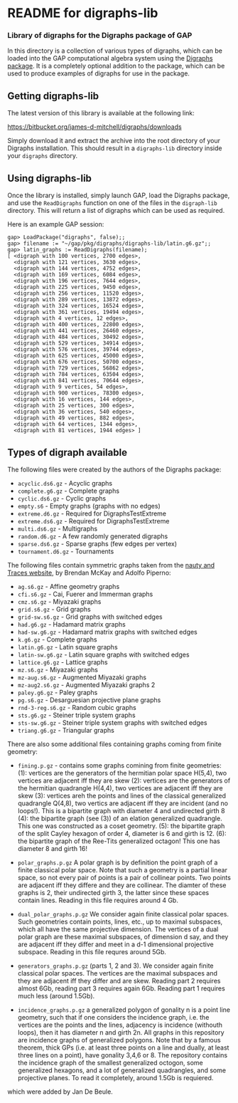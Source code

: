 # README for digraphs-lib

### Library of digraphs for the Digraphs package of GAP ###



In this directory is a collection of various types of digraphs, which can be
loaded into the GAP computational algebra system using the [Digraphs
package](http://www-circa.mcs.st-and.ac.uk/~jamesm/digraphs.php).  It is a
completely optional addition to the package, which can be used to produce
examples of digraphs for use in the package.



Getting digraphs-lib
--------------------
The latest version of this library is available at the following link:

https://bitbucket.org/james-d-mitchell/digraphs/downloads

Simply download it and extract the archive into the root directory of your
Digraphs installation.  This should result in a `digraphs-lib` directory inside
your `digraphs` directory.



Using digraphs-lib
------------------
Once the library is installed, simply launch GAP, load the Digraphs package, and
use the `ReadDigraphs` function on one of the files in the `digraph-lib`
directory.  This will return a list of digraphs which can be used as required.

Here is an example GAP session:

```
gap> LoadPackage("digraphs", false);;
gap> filename := "~/gap/pkg/digraphs/digraphs-lib/latin.g6.gz";;
gap> latin_graphs := ReadDigraphs(filename);
[ <digraph with 100 vertices, 2700 edges>,
  <digraph with 121 vertices, 3630 edges>,
  <digraph with 144 vertices, 4752 edges>,
  <digraph with 169 vertices, 6084 edges>,
  <digraph with 196 vertices, 7644 edges>,
  <digraph with 225 vertices, 9450 edges>,
  <digraph with 256 vertices, 11520 edges>,
  <digraph with 289 vertices, 13872 edges>,
  <digraph with 324 vertices, 16524 edges>,
  <digraph with 361 vertices, 19494 edges>,
  <digraph with 4 vertices, 12 edges>,
  <digraph with 400 vertices, 22800 edges>,
  <digraph with 441 vertices, 26460 edges>,
  <digraph with 484 vertices, 30492 edges>,
  <digraph with 529 vertices, 34914 edges>,
  <digraph with 576 vertices, 39744 edges>,
  <digraph with 625 vertices, 45000 edges>,
  <digraph with 676 vertices, 50700 edges>,
  <digraph with 729 vertices, 56862 edges>,
  <digraph with 784 vertices, 63504 edges>,
  <digraph with 841 vertices, 70644 edges>,
  <digraph with 9 vertices, 54 edges>,
  <digraph with 900 vertices, 78300 edges>,
  <digraph with 16 vertices, 144 edges>,
  <digraph with 25 vertices, 300 edges>,
  <digraph with 36 vertices, 540 edges>,
  <digraph with 49 vertices, 882 edges>,
  <digraph with 64 vertices, 1344 edges>,
  <digraph with 81 vertices, 1944 edges> ]
```



Types of digraph available
--------------------------
The following files were created by the authors of the Digraphs package:

  * `acyclic.ds6.gz` - Acyclic graphs
  * `complete.g6.gz` - Complete graphs
  * `cyclic.ds6.gz` - Cyclic graphs
  * `empty.s6` - Empty graphs (graphs with no edges)
  * `extreme.d6.gz` - Required for DigraphsTestExtreme
  * `extreme.ds6.gz` - Required for DigraphsTestExtreme
  * `multi.ds6.gz` - Multigraphs
  * `random.d6.gz` - A few randomly generated digraphs
  * `sparse.ds6.gz` - Sparse graphs (few edges per vertex)
  * `tournament.d6.gz` - Tournaments

The following files contain symmetric graphs taken from the [nauty and Traces
website](http://pallini.di.uniroma1.it/Graphs.html), by Brendan McKay and Adolfo
Piperno:

  * `ag.s6.gz` - Affine geometry graphs
  * `cfi.s6.gz` - Cai, Fuerer and Immerman graphs
  * `cmz.s6.gz` - Miyazaki graphs
  * `grid.s6.gz` - Grid graphs
  * `grid-sw.s6.gz` - Grid graphs with switched edges
  * `had.g6.gz` - Hadamard matrix graphs
  * `had-sw.g6.gz` - Hadamard matrix graphs with switched edges
  * `k.g6.gz` - Complete graphs
  * `latin.g6.gz` - Latin square graphs
  * `latin-sw.g6.gz` - Latin square graphs with switched edges
  * `lattice.g6.gz` - Lattice graphs
  * `mz.s6.gz` - Miyazaki graphs
  * `mz-aug.s6.gz` - Augmented Miyazaki graphs
  * `mz-aug2.s6.gz` - Augmented Miyazaki graphs 2
  * `paley.g6.gz` - Paley graphs
  * `pg.s6.gz` - Desarguesian projective plane graphs
  * `rnd-3-reg.s6.gz` - Random cubic graphs
  * `sts.g6.gz` - Steiner triple system graphs
  * `sts-sw.g6.gz` - Steiner triple system graphs with switched edges
  * `triang.g6.gz` - Triangular graphs

There are also some additional files containing graphs coming from finite geometry:

  * `fining.p.gz` - contains some graphs comining from finite geometries:
    (1): vertices are the generators of the hermitian polar space H(5,4), two vertices are adjacent iff they are skew
    (2): vertices are the generators of the hermitian quadrangle H(4,4), two vertices are adjacent iff they are skew
    (3): vertices areh the points and lines of the classical generalized quadrangle Q(4,8), two vertics are adjacent iff
    they are incident (and no loops!). This is a bipartite graph with diameter 4 and undirected girth 8
    (4): the bipartite graph (see (3)) of an elation generalized quadrangle. This one was constructed as a coset geometry. 
    (5): the bipartite graph of the split Cayley hexagon of order 4, diameter is 6 and girth is 12.
    (6): the bipartite graph of the Ree-Tits generalized octagon! This one has diameter 8 and girth 16!
  
  * `polar_graphs.p.gz` A polar graph is by definition the point graph of a
     finite classical polar space. Note that such a geometry is a partial linear
     space, so not every pair of points is a pair of collinear points. Two
     points are adjacent iff they differe and they are collinear. The diamter of
     these graphs is 2, their undirected girth 3, the latter since these spaces
     contain lines.  Reading in this file requires around 4 Gb.

  * `dual_polar_graphs.p.gz` We consider again finite classical polar
     spaces. Such geometries contain points, lines, etc., up to maximal
     subspaces, which all have the same projective dimension. The vertices of a
     dual polar graph are these maximal subspaces, of dimension d say, and they
     are adjacent iff they differ and meet in a d-1 dimensional projective
     subspace. Reading in this file requres around 5Gb.
     
  * `generators_graphs.p.gz` (parts 1, 2 and 3). We consider again finite
      classical polar spaces. The vertices are the maximal subspaces and they
      are adjacent iff they differ and are skew. Reading part 2 requires almost
      6Gb, reading part 3 requires again 6Gb. Reading part 1 requires much less
      (around 1.5Gb).
      
  * `incidence_graphs.p.gz` a generalized polygon of gonality n is a point line
      geometry, such that if one considers the incidence graph, i.e. the
      vertices are the points and the lines, adjacency is incidence (withouth
      loops), then it has diameter n and girth 2n. All graphs in this repository
      are incidence graphs of generalized polygons. Note that by a famous
      theorem, thick GPs (i.e. at least three points on a line and dually, at
      least three lines on a point), have gonality 3,4,6 or 8. The repository
      contains the incidence graph of the smallest generalized octogon, some
      generalized hexagons, and a lot of generalized quadrangles, and some
      projective planes.  To read it completely, around 1.5Gb is requiered.
    

which were added by Jan De Beule.
